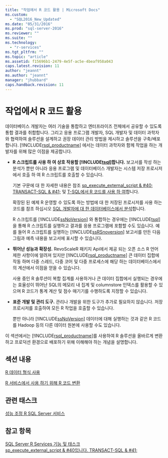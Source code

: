 ```yaml
---
title: "작업에서 R 코드 활용 | Microsoft Docs"
ms.custom: 
  - "SQL2016_New_Updated"
ms.date: "05/31/2016"
ms.prod: "sql-server-2016"
ms.reviewer: ""
ms.suite: ""
ms.technology: 
  - "r-services"
ms.tgt_pltfrm: ""
ms.topic: "article"
ms.assetid: f15696b1-2479-4e5f-ac5e-4beaf958a043
caps.latest.revision: 11
author: "jeannt"
ms.author: "jeannt"
manager: "jhubbard"
caps.handback.revision: 11
---
```

# 작업에서 R 코드 활용
  데이터베이스 개발자는 여러 기술을 통합하고 엔터프라이즈 전체에서 공유할 수 있도록 통합 결과를 취합합니다. 그리고 응용 프로그램 개발자, SQL 개발자 및 데이터 과학자와 협력하여 솔루션을 설계하고 권장 데이터 관리 방법을 제시하고 솔루션을 구축/배포합니다. [!INCLUDE[rsql_productname](../../includes/rsql-productname-md.md)] 에서는 데이터 과학자와 함께 작업을 하는 개발자를 위해 많은 이점을 제공합니다.  
  
-   **R 스크립트를 사용 하 여 상호 작용할 [!INCLUDE[tsql](../../includes/tsql-md.md)]합니다.** 보고서를 작성 하는 분석가 뿐만 아니라 응용 프로그램 및 데이터베이스 개발자는 시스템 저장 프로시저에서 호출 하 여 R 스크립트를 호출할 수 있습니다.  
  
     기본 구문에 대 한 자세한 내용은 참조 [sp_execute_external_script & #40; TRANSACT-SQL & #41;](../../relational-databases/system-stored-procedures/sp-execute-external-script-transact-sql.md) 및 [T-SQL에서 R 코드를 사용 하 여](../../advanced-analytics/r-services/using-r-code-in-transact-sql-sql-server-r-services.md)합니다.  
 
    확장된 된 예제 R 운영할 수 있도록 하는 방법에 대 한 저장된 프로시저를 사용 하는 코드를 참조 하십시오 [SQL 개발자에 대 한 데이터베이스에서 분석](../../advanced-analytics/r-services/in-database-advanced-analytics-for-sql-developers-tutorial.md)합니다.
  
     R 스크립트를 [!INCLUDE[ssNoVersion](../../includes/ssnoversion-md.md)] 와 통합하는 경우에는 [!INCLUDE[tsql](../../includes/tsql-md.md)] 을 통해 R 스크립트를 실행하고 결과를 응용 프로그램에 포함할 수도 있습니다. 예를 들어 R 스크립트를 실행하는 [!INCLUDE[ssRSnoversion](../../includes/ssrsnoversion-md.md)] 보고서를 만든 다음 그림과 예측 내용을 보고서에 표시할 수 있습니다.  
  
-   **뛰어난 성능과 확장성.** RevoScaleR 패키지 Api에서 제공 되는 오픈 소스 R 언어 제한 사항이에 알려져 있지만 [!INCLUDE[rsql_productname](../../includes/rsql-productname-md.md)] 큰 데이터 집합에 작동 하며 다중 스레드, 다중 코어 및 다중 프로세스에 해당 하는 데이터베이스에서의 계산에서 이점을 얻을 수 있습니다.  
  
     사용 중인 R 솔루션이 복합 집계를 사용하거나 큰 데이터 집합에서 실행되는 경우에는 효율성이 뛰어난 SQL의 메모리 내 집계 및 columnstore 인덱스를 활용할 수 있으며 R 코드가 통계 계산 및 점수 매기기를 수행하도록 지정할 수 있습니다.  
  
-   **표준 개발 및 관리 도구.** 관리나 개발을 위한 도구가 추가로 필요하지 않습니다. 저장 프로시저를 호출하여 모든 R 작업을 호출할 수 있습니다.  
  
     뿐만 아니라 [!INCLUDE[ssNoVersion](../../includes/ssnoversion-md.md)] 데이터에 대해 실행하는 것과 같은 R 코드를 Hadoop 등의 다른 데이터 원본에 사용할 수도 있습니다.  
  
 이 섹션에서는 [!INCLUDE[rsql_productname](../../includes/rsql-productname-md.md)]를 사용하여 R 솔루션을 올바르게 변환하고 프로덕션 환경으로 배포하기 위해 이해해야 하는 개념을 설명합니다.  
  
## 섹션 내용

[R 데이터 형식 사용](../../advanced-analytics/r-services/working-with-r-data-types.md)

[R 서비스에서 사용 하기 위해 R 코드 변환](../../advanced-analytics/r-services/converting-r-code-for-use-in-r-services.md)

##  <a name="bkmk_RelatedTasks"></a> 관련 태스크  
  
[성능 조정 R SQL Server 서비스](../../advanced-analytics/r-services/sql-server-r-services-performance-tuning.md)
 
## 참고 항목  
 [SQL Server R Services 기능 및 태스크](../../advanced-analytics/r-services/sql-server-r-services-features-and-tasks.md)   
 [sp_execute_external_script & #40입니다. TRANSACT-SQL & #41;](../../relational-databases/system-stored-procedures/sp-execute-external-script-transact-sql.md)  
  
  